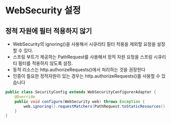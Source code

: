 # WebSecurity 설정



## 정적 자원에 필터 적용하지 않기

* WebSecurity의 ignoring()을 사용해서 시큐리티 필터 적용을 제외할 요청을 설정할 수 있다.
* 스프링 부트가 제공하는 PathRequest를 사용해서 정적 자원 요청을 스프링 시큐리티 필터를 적용하지 않도록 설정.
* 동적 리소스는 http.authorizeRequests()에서 처리하는 것을 권장한다
* 인증이 필요한 정적자원이 있는 경우는 http.authorizeRequests()를 사용할 수 있습니다

```java
public class SecurityConfig extends WebSecurityConfigurerAdapter {
    @Override
    public void configure(WebSecurity web) throws Exception {
        web.ignoring().requestMatchers(PathRequest.toStaticResources().atCommonLocations());
    }
}
```

